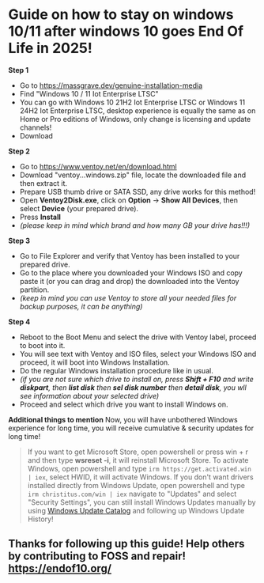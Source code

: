 
# Guide on how to stay on windows 10/11 after windows 10 goes End Of Life in 2025!

**Step 1**

- Go to https://massgrave.dev/genuine-installation-media
- Find "Windows 10 / 11 Iot Enterprise LTSC"
- You can go with Windows 10 21H2 Iot Enterprise LTSC or Windows 11 24H2 Iot Enterprise LTSC, desktop experience is equally the same as on Home or Pro editions of Windows, only change is licensing and update channels!
- Download

**Step 2**
- Go to https://www.ventoy.net/en/download.html
- Download "ventoy...windows.zip" file, locate the downloaded file and then extract it.
- Prepare USB thumb drive or SATA SSD, any drive works for this method!
- Open **Ventoy2Disk.exe**, click on **Option** -> **Show All Devices**, then select **Device** (your prepared drive).
- Press **Install**
- _(please keep in mind which brand and how many GB your drive has!!!)_

**Step 3**
- Go to File Explorer and verify that Ventoy has been installed to your prepared drive.
- Go to the place where you downloaded your Windows ISO and copy paste it (or you can drag and drop) the downloaded into the Ventoy partition.
- _(keep in mind you can use Ventoy to store all your needed files for backup purposes, it can be anything)_

**Step 4**
- Reboot to the Boot Menu and select the drive with Ventoy label, proceed to boot into it.
- You will see text with Ventoy and ISO files, select your Windows ISO and proceed, it will boot into Windows Installation.
- Do the regular Windows installation procedure like in usual.
- _(if you are not sure which drive to install on, press **Shift + F10** and write **diskpart**, then **list disk** then **sel disk number** then **detail disk**, you wll see information about your selected drive)_
- Proceed and select which drive you want to install Windows on.

**Additional things to mention**
Now, you will have unbothered Windows experience for long time, you will receive cumulative & security updates for long time!
> If you want to get Microsoft Store, open powershell or press win + r and then type **wsreset -i**, it will reinstall Microsoft Store.
> To activate Windows, open powershell and type `irm https://get.activated.win | iex`, select HWID, it will activate Windows.
> If you don't want drivers installed directly from Windows Update, open powershell and type `irm christitus.com/win | iex` navigate to "Updates" and select "Security Settings", you can still install Windows Updates manually by using [Windows Update Catalog](https://www.catalog.update.microsoft.com/Home.aspx) and following up Windows Update History!

## Thanks for following up this guide! Help others by contributing to FOSS and repair! https://endof10.org/
